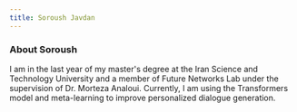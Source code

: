 ```yaml
---
title: Soroush Javdan
--- 
```


### About Soroush

I am in the last year of my master's degree at the Iran Science and Technology University and a member of Future Networks Lab under the supervision of Dr. Morteza Analoui. Currently, I am using the Transformers model and meta-learning to improve personalized dialogue generation. 
